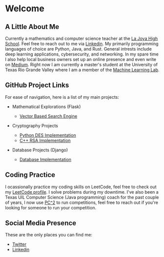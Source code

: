 # Welcome

## A Little About Me

Currently a mathematics and computer science teacher at the [La Joya High School](https://ljhs.lajoyaisd.com/). Feel free to reach out to me via [Linkedin](https://www.linkedin.com/in/jose-ruben-espinoza/). My primarily programming languages of choice are Python, Java, and Rust. General intrests include deep learning applications, cybersecurity, and networking. In my spare time I also help local business owners set up an online presence and even write on [Medium](https://medium.com/@0x17). Right now I am currently a master's student at the University of Texas Rio Grande Valley where I am a member of the [Machine Learning Lab](https://miutrgv.github.io/).

## GitHub Project Links
For ease of navigation, here is a list of my main projects:

- Mathematical Explorations (Flask)
  - [Vector Based Search Engine](https://github.com/0x17io/optimized_SearchEngine)
  
- Cryptography Projects
  - [Python DES Implementation](https://github.com/0x17io/python_des_implementation)
  - [C++ RSA Implementation](https://github.com/0x17io/basic_rsa)

- Database Projects (Django)
  - [Database Implementation](https://github.com/0x17io/database_servicez)

## Coding Practice
I ocassionally practice my coding skills on LeetCode, feel free to check out my [LeetCode profile](https://leetcode.com/0x17io/). I solve problems during my downtime. I've also been a Texas UIL Computer Science (Java programming) coach for the past couple of years, I now use [PC^2](https://pc2ccs.github.io/) to run competitions, feel free to reach out if you're looking for someone to run your competition.

## Social Media Presence
These are the only places you can find me:
- [Twitter](https://twitter.com/0x17io)
- [Linkedin](https://www.linkedin.com/in/jose-ruben-espinoza/)
